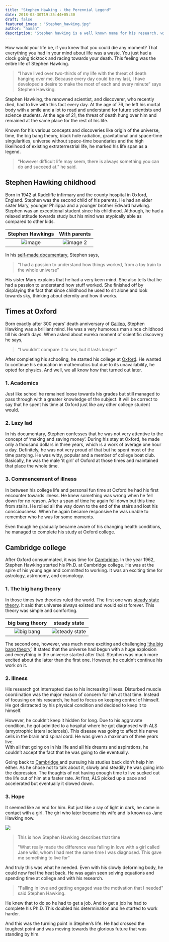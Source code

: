 ```yaml
---
title: "Stephen Hawking - the Perennial Legend"
date: 2018-03-30T19:35:44+05:30
draft: false
featured_image : "Stephen_hawking.jpg"
author: "haman"
description: "Stephen hawking is a well known name for his research, wit and struggle in life. Big band theory, black holes and time theory makes him an indisputed king of science"
---
```

How would your life be, if you knew that you could die any moment? That everything you had in your mind about life was a waste. You just had a clock going ticktock and racing towards your death. This feeling was the entire life of Stephen Hawking.

<blockquote>“I have lived over two-thirds of my life with the threat of death hanging over me. Because every day could be my last, I have developed a desire to make the most of each and every minute”
says Stephen Hawking.</blockquote>

Stephen Hawking, the renowned scientist, and discoverer, who recently died, had to live with this fact every day. At the age of 76, he left his mortal body with a smile and a lot to read and understand for future scientists and science students. At the age of 21, the threat of death hung over him and remained at the same place for the rest of his life.

Known for his various concepts and discoveries like origin of the universe, time, the big bang theory, black hole radiation, gravitational and space-time singularities, universe without space-time boundaries and the high likelihood of existing extraterrestrial life, he marked his life span as a legend. 

<blockquote>“However difficult life may seem, there is always something you can do and succeed at.”
 he said.</blockquote>


<h2>Stephen Hawking childhood</h2>

<p>Born in 1942 at Radcliffe infirmary and the county hospital in Oxford, England. Stephen was the second child of his parents. He had an elder sister Mary, younger Philippa and a younger brother Edward hawking. Stephen was an exceptional student since his childhood. Although, he had a relaxed attitude towards study but his mind was atypically able as compared to other kids.</p>

   Stephen Hawkings        |  With parents
:-------------------------:|:-------------------------:
![image](/blog/images/child.jpg)  |  ![image 2](/blog/images/young-stephen-hawking-1.jpg)
 In his [self-made documentary](https://www.youtube.com/watch?v=7NN2vsNgbZs
), Stephen says,


<blockquote>“I had a passion to understand how things worked, from a toy train to the whole universe”</blockquote>

<p>His sister Mary explains that he had a very keen mind. She also tells that he had a passion to understand how stuff worked. She finished off by displaying the fact that since childhood he used to sit alone and look towards sky, thinking about eternity and how it works.</p>


<h2>Times at Oxford</h2>

<p>Born exactly after 300 years’ death anniversary of 
	<a href="https://en.wikipedia.org/wiki/Galileo_Galilei" alt="scientist">Galileo</a>, Stephen Hawking was a brilliant mind. He was a very humorous man since childhood till his death days. 
When asked about eureka moment of scientific discovery he says,</p>

<blockquote>“I wouldn’t compare it to sex, but it lasts longer”</blockquote>

<p>After completing his schooling, he started his college at
<a href="http://www.ox.ac.uk/" alt="college 1" >Oxford</a>. He wanted to continue his education in mathematics but due to its unavailability, he opted for physics.
And well, we all know how that turned out later.</p>

<h3> 1.	Academics</h3>

<p>Just like school he remained loose towards his grades but still managed to pass through with a greater knowledge of the subject. It will be correct to say that he spent his time at Oxford just like any other college student would.</p>

<h3> 2.	Lazy lad</h3>


<p>In his documentary, Stephen confesses that he was not very attentive to the concept of ‘making and saving money’. During his stay at Oxford, he made only a thousand dollars in three years, which is a work of average one hour a day. Definitely, he was not very proud of that but he spent most of the time partying. He was witty, popular and a member of college boat club.
<br>
Basically, he was the male ‘it girl’ of Oxford at those times and maintained that place the whole time.</p>


<h3> 3.	Commencement of illness</h3>

<p>In between his college life and personal fun time at Oxford he had his first encounter towards illness. He knew something was wrong when he fell down for no reason.  After a span of time he again fell down but this time from stairs. He rolled all the way down to the end of the stairs and lost his consciousness. When he again became responsive he was unable to remember who he was for some moments.<br>

Even though he gradually became aware of his changing health conditions, he managed to complete his study at Oxford college.</p>

<h2>Cambridge college</h2>
 
<p>After Oxford consummated, it was time for <a href="https://www.cam.ac.uk/" alt="college 2">Cambridge</a>. In the year 1962, Stephen Hawking started his Ph.D. at Cambridge college. He was at the spire of his young age and committed to working. It was an exciting time for astrology, astronomy, and cosmology.</p>


<h3> 1.	The big bang theory</h3>



<p>In those times two theories ruled the world. The first one was <a href="https://en.wikipedia.org/wiki/Steady_State_theory" alt="theory 1">steady state theory</a>. It said that universe always existed and would exist forever. This theory was simple and comforting. <br></p>


   big bang theory         |      steady state
:-------------------------:|:-------------------------:
![big bang](/blog/images/steady.jpeg)  |  ![steady state](/blog/images/big.jpeg)

<p>The second one, however, was much more exciting and challenging <a href="https://en.wikipedia.org/wiki/The_Big_Bang_Theory" alt="theory 2">’the big bang theory’</a>. It stated that the universe had begun with a huge explosion and everything in the universe started after that.
Stephen was much more excited about the latter than the first one. However, he couldn’t continue his work on it.</p>


<h3> 2.	Illness</h3>

<p>His research got interrupted due to his increasing illness. Disturbed muscle coordination was the major reason of concern for him at that time. Instead of focusing on his research, he had to focus on keeping control of himself. He got distracted by his physical condition and decided to keep it to himself.</p>

<p>However, he couldn’t keep it hidden for long. Due to his aggravate condition, he got admitted to a hospital where he got diagnosed with ALS (amyotrophic lateral sclerosis). This disease was going to affect his nerve cells in the brain and spinal cord. He was given a maximum of three years live.<br>
With all that going on in his life and all his dreams and aspirations, he couldn’t accept the fact that he was going to die eventually. </p>

<p>Going back to <a href="https://www.cam.ac.uk/" alt="repeat">Cambridge </a> and pursuing his studies back didn’t help him either. As he chose not to talk about it, slowly and steadily he was going into the depression. The thoughts of not having enough time to live sucked out the life out of him at a faster rate. At first, ALS picked up a pace and accelerated but eventually it slowed down.</p>

<h3> 3.	Hope </h3>


<p>It seemed like an end for him. But just like a ray of light in dark, he came in contact with a girl. The girl who later became his wife and is known as  Jane Hawking now.</p>

<img src="/blog/images/4396a7cad34313d41d88f29a19fa1b9b.jpg">

<blockquote>This is how Stephen Hawking describes that time <br>
	
"What really made the difference was falling in love with a girl called Jane wild, whom I had met the same time I was diagnosed. 
This gave me something to live for"</blockquote>

<p>And truly this was what he needed. Even with his slowly deforming body, he could now feel the heat back. He was again seen solving equations and spending time at college and with his research.</p>

<blockquote>"Falling in love and getting engaged was the motivation that I needed"
said Stephen Hawking. </blockquote>

<p>He knew that to do so he had to get a job. And to get a job he had to complete his Ph.D. This doubled his determination and he started to work harder.

And this was the turning point in Stephen’s life. He had crossed the toughest point and was moving towards the glorious future that was standing by him.</p>




